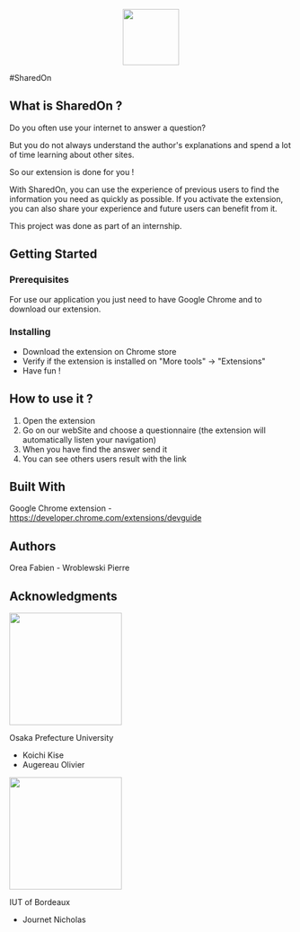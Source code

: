 <p align="center">
  <img width="100" height="100" src="http://163.172.59.102/webSite/img/lantern_64.png">
</p>

#SharedOn

## What is SharedOn ?
Do you often use your internet to answer a question?

But you do not always understand the author's explanations and spend a lot of time learning about other sites.

So our extension is done for you !

With SharedOn, you can use the experience of previous users to find the information you need as quickly as possible. If you activate the extension, you can also share your experience and future users can benefit from it.

This project was done as part of an internship.

## Getting Started
### Prerequisites
For use our application you just need to have Google Chrome and to download our extension.

### Installing
- Download the extension on Chrome store
- Verify if the extension is installed on "More tools" -> "Extensions"
- Have fun !

## How to use it ?
1) Open the extension
2) Go on our webSite and choose a questionnaire (the extension will automatically listen your navigation)
3) When you have find the answer send it
4) You can see others users result with the link

## Built With
Google Chrome extension - https://developer.chrome.com/extensions/devguide

## Authors
Orea Fabien - Wroblewski Pierre

## Acknowledgments
<img width="200" src="http://www.p.s.osakafu-u.ac.jp/tamura/OPU_logo1.png">

Osaka Prefecture University 
- Koichi Kise
- Augereau Olivier

<img width="200" src="https://www.iut.u-bordeaux.fr/general/wp-content/uploads/2017/03/iut_Bordeaux_RVB-01-e1488459784711.jpg">

IUT of Bordeaux
- Journet Nicholas
